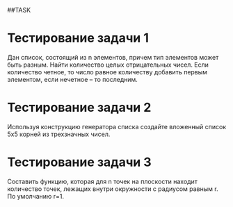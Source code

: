 ##TASK
# Тестирование задачи 1 
Дан список, состоящий из n элементов, причем тип элементов может быть разным. Найти количество целых отрицательных чисел. Если количество четное, то число равное количеству добавить первым элементом, если нечетное – то последним.


# Тестирование задачи 2
Используя конструкцию генератора списка создайте вложенный список 5х5 корней из трехзначных чисел.

# Тестирование задачи 3 
Составить функцию, которая для n точек на плоскости находит количество точек, лежащих внутри окружности с радиусом равным r. По умолчанию r=1. 
